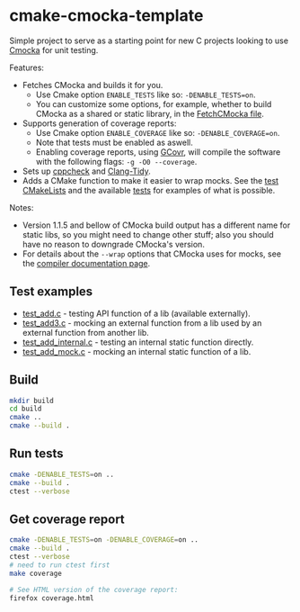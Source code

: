 # cmake-cmocka-template

Simple project to serve as a starting point for new C projects looking to use [Cmocka](https://cmocka.org/) for unit testing.

Features:

- Fetches CMocka and builds it for you.
  - Use Cmake option `ENABLE_TESTS` like so: `-DENABLE_TESTS=on`.
  - You can customize some options, for example, whether to build CMocka as a shared or static library, in the [FetchCMocka file](./cmake/Modules/FetchCMocka.cmake).
- Supports generation of coverage reports:
  - Use Cmake option `ENABLE_COVERAGE` like so: `-DENABLE_COVERAGE=on`.
  - Note that tests must be enabled as aswell.
  - Enabling coverage reports, using [GCovr](https://gcovr.com/en/stable/index.html), will compile the software with the following flags: `-g -O0 --coverage`.
- Sets up [cppcheck](http://cppcheck.net/) and [Clang-Tidy](https://clang.llvm.org/extra/clang-tidy/).
- Adds a CMake function to make it easier to wrap mocks. See the [test CMakeLists](./test/CMakeLists.txt) and the available [tests](./tests) for examples of what is possible.

Notes:

- Version 1.1.5 and bellow of CMocka build output has a different name for static libs, so you might need to change other stuff; also you should have no reason to downgrade CMocka's version.
- For details about the `--wrap` options that CMocka uses for mocks, see the [compiler documentation page](https://ftp.gnu.org/old-gnu/Manuals/ld-2.9.1/html_node/ld_3.html).

## Test examples

- [test_add.c](./test/test_add.c) - testing API function of a lib (available externally).
- [test_add3.c](./test/test_add3.c) - mocking an external function from a lib used by an external function from another lib.
- [test_add_internal.c](./test/test_add_internal.c) - testing an internal static function directly.
- [test_add_mock.c](./test/test_add_mock.c) - mocking an internal static function of a lib.

## Build

```bash
mkdir build
cd build
cmake ..
cmake --build .
```

## Run tests

```bash
cmake -DENABLE_TESTS=on ..
cmake --build .
ctest --verbose
```

## Get coverage report

```bash
cmake -DENABLE_TESTS=on -DENABLE_COVERAGE=on ..
cmake --build .
ctest --verbose
# need to run ctest first
make coverage

# See HTML version of the coverage report:
firefox coverage.html
```
